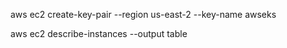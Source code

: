 aws ec2 create-key-pair --region us-east-2 --key-name awseks


aws ec2 describe-instances --output table